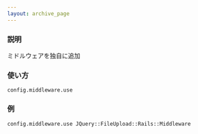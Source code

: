 ```yaml
---
layout: archive_page
---
```

### 説明
ミドルウェアを独自に追加

### 使い方
    config.middleware.use

### 例
    config.middleware.use JQuery::FileUpload::Rails::Middleware
